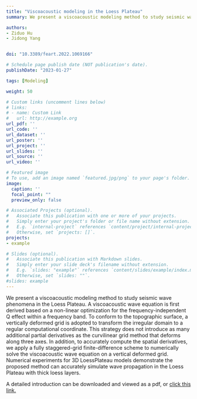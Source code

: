 ```yaml
---
title: "Viscoacoustic modeling in the Loess Plateau"
summary: We present a viscoacoustic modeling method to study seismic wave phenomena in the Loess Plateau.

authors:
- Ziduo Hu
- Jidong Yang


doi: "10.3389/feart.2022.1069166"

# Schedule page publish date (NOT publication's date).
publishDate: "2023-01-27" 

tags: [Modeling]

weight: 50

# Custom links (uncomment lines below)
# links:
# - name: Custom Link
#   url: http://example.org
url_pdf: ''
url_code: ''
url_dataset: ''
url_poster: ''
url_project: ''
url_slides: ''
url_source: ''
url_video: ''

# Featured image
# To use, add an image named `featured.jpg/png` to your page's folder. 
image:
  caption: ''
  focal_point: ""
  preview_only: false

# Associated Projects (optional).
#   Associate this publication with one or more of your projects.
#   Simply enter your project's folder or file name without extension.
#   E.g. `internal-project` references `content/project/internal-project/index.md`.
#   Otherwise, set `projects: []`.
projects:
- example

# Slides (optional).
#   Associate this publication with Markdown slides.
#   Simply enter your slide deck's filename without extension.
#   E.g. `slides: "example"` references `content/slides/example/index.md`.
#   Otherwise, set `slides: ""`.
#slides: example
---
```


We present a viscoacoustic modeling method to study seismic wave phenomena in the Loess Plateau. A viscoacoustic wave equation is first derived based on a non-linear optimization for the frequency-independent Q effect within a frequency band. To conform to the topographic surface, a vertically deformed grid is adopted to transform the irregular domain to a regular computational coordinate. This strategy does not introduce as many additional partial derivatives as the curvilinear grid method that deforms along three axes. In addition, to accurately compute the spatial derivatives, we apply a fully staggered-grid finite-difference scheme to numerically solve the viscoacoustic wave equation on a vertical deformed grid. Numerical experiments for 3D LoessPlateau models demonstrate the proposed method can accurately simulate wave propagation in the Loess Plateau with thick loess layers.



A detailed introduction can be downloaded and viewed as a pdf, or [click this link.](https://www.frontiersin.org/articles/10.3389/feart.2022.1069166/full)
